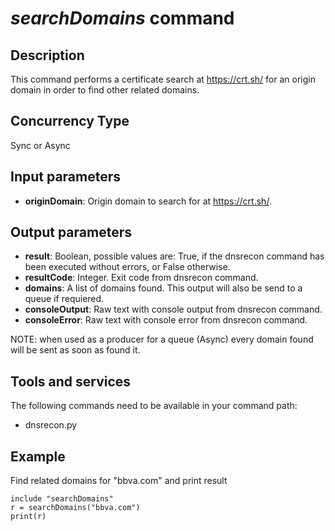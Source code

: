 # *searchDomains* command

## Description

This command performs a certificate search at https://crt.sh/ for an origin
domain in order to find other related domains.

## Concurrency Type

Sync or Async

## Input parameters

- **originDomain**: Origin domain to search for at https://crt.sh/.

## Output parameters

- **result**: Boolean, possible values are: True, if the dnsrecon command has been
executed without errors, or False otherwise.
- **resultCode**: Integer. Exit code from dnsrecon command.
- **domains**: A list of domains found. This output will also be send to a queue if requiered.
- **consoleOutput**: Raw text with console output from dnsrecon command.
- **consoleError**: Raw text with console error from dnsrecon command.

NOTE: when used as a producer for a queue (Async) every domain found will be sent as soon as found it.

## Tools and services

The following commands need to be available in your command path:

- dnsrecon.py

## Example

Find related domains for "bbva.com" and print result

``` text
include "searchDomains"
r = searchDomains("bbva.com")
print(r)
```
